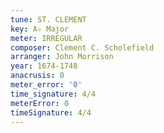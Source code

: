 ```yaml
---
tune: ST. CLEMENT
key: A♭ Major
meter: IRREGULAR
composer: Clement C. Scholefield
arranger: John Morrison
year: 1674-1748
anacrusis: 0
meter_error: '0'
time_signature: 4/4
meterError: 0
timeSignature: 4/4
---
```


